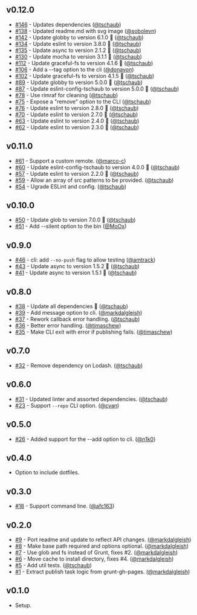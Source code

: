## v0.12.0

 * [#146](https://github.com/tschaub/gh-pages/pull/146) - Updates dependencies ([@tschaub](https://github.com/tschaub))
 * [#138](https://github.com/tschaub/gh-pages/pull/138) - Updated readme.md with svg image ([@sobolevn](https://github.com/sobolevn))
 * [#142](https://github.com/tschaub/gh-pages/pull/142) - Update globby to version 6.1.0 🚀 ([@tschaub](https://github.com/tschaub))
 * [#134](https://github.com/tschaub/gh-pages/pull/134) - Update eslint to version 3.8.0 🚀 ([@tschaub](https://github.com/tschaub))
 * [#135](https://github.com/tschaub/gh-pages/pull/135) - Update async to version 2.1.2 🚀 ([@tschaub](https://github.com/tschaub))
 * [#130](https://github.com/tschaub/gh-pages/pull/130) - Update mocha to version 3.1.1 🚀 ([@tschaub](https://github.com/tschaub))
 * [#112](https://github.com/tschaub/gh-pages/pull/112) - Update graceful-fs to version 4.1.6 🚀 ([@tschaub](https://github.com/tschaub))
 * [#106](https://github.com/tschaub/gh-pages/pull/106) - Add a --tag option to the cli ([@donavon](https://github.com/donavon))
 * [#102](https://github.com/tschaub/gh-pages/pull/102) - Update graceful-fs to version 4.1.5 🚀 ([@tschaub](https://github.com/tschaub))
 * [#89](https://github.com/tschaub/gh-pages/pull/89) - Update globby to version 5.0.0 🚀 ([@tschaub](https://github.com/tschaub))
 * [#87](https://github.com/tschaub/gh-pages/pull/87) - Update eslint-config-tschaub to version 5.0.0 🚀 ([@tschaub](https://github.com/tschaub))
 * [#78](https://github.com/tschaub/gh-pages/pull/78) - Use rimraf for cleaning ([@tschaub](https://github.com/tschaub))
 * [#75](https://github.com/tschaub/gh-pages/pull/75) - Expose a "remove" option to the CLI ([@tschaub](https://github.com/tschaub))
 * [#76](https://github.com/tschaub/gh-pages/pull/76) - Update eslint to version 2.8.0 🚀 ([@tschaub](https://github.com/tschaub))
 * [#70](https://github.com/tschaub/gh-pages/pull/70) - Update eslint to version 2.7.0 🚀 ([@tschaub](https://github.com/tschaub))
 * [#63](https://github.com/tschaub/gh-pages/pull/63) - Update eslint to version 2.4.0 🚀 ([@tschaub](https://github.com/tschaub))
 * [#62](https://github.com/tschaub/gh-pages/pull/62) - Update eslint to version 2.3.0 🚀 ([@tschaub](https://github.com/tschaub))

## v0.11.0

  * [#61](https://github.com/tschaub/gh-pages/pull/61) - Support a custom remote. ([@marco-c](https://github.com/marco-c))
  * [#60](https://github.com/tschaub/gh-pages/pull/60) - Update eslint-config-tschaub to version 4.0.0 🚀 ([@tschaub](https://github.com/tschaub))
  * [#57](https://github.com/tschaub/gh-pages/pull/57) - Update eslint to version 2.2.0 🚀 ([@tschaub](https://github.com/tschaub))
  * [#59](https://github.com/tschaub/gh-pages/pull/59) - Allow an array of src patterns to be provided. ([@tschaub](https://github.com/tschaub))
  * [#54](https://github.com/tschaub/gh-pages/pull/54) - Ugrade ESLint and config. ([@tschaub](https://github.com/tschaub))


## v0.10.0

 * [#50](https://github.com/tschaub/gh-pages/pull/50) - Update glob to version 7.0.0 🚀 ([@tschaub](https://github.com/tschaub))
 * [#51](https://github.com/tschaub/gh-pages/pull/51) - Add --silent option to the bin ([@MoOx](https://github.com/MoOx))


## v0.9.0

 * [#46](https://github.com/tschaub/gh-pages/pull/46) - cli: add `--no-push` flag to allow testing ([@amtrack](https://github.com/amtrack))
 * [#43](https://github.com/tschaub/gh-pages/pull/43) - Update async to version 1.5.2 🚀 ([@tschaub](https://github.com/tschaub))
 * [#41](https://github.com/tschaub/gh-pages/pull/41) - Update async to version 1.5.1 🚀 ([@tschaub](https://github.com/tschaub))

## v0.8.0

 * [#38](https://github.com/tschaub/gh-pages/pull/38) - Update all dependencies 🌴 ([@tschaub](https://github.com/tschaub))
 * [#39](https://github.com/tschaub/gh-pages/pull/39) - Add message option to cli. ([@markdalgleish](https://github.com/markdalgleish))
 * [#37](https://github.com/tschaub/gh-pages/pull/37) - Rework callback error handling. ([@tschaub](https://github.com/tschaub))
 * [#36](https://github.com/tschaub/gh-pages/pull/36) - Better error handling. ([@timaschew](https://github.com/timaschew))
 * [#35](https://github.com/tschaub/gh-pages/pull/35) - Make CLI exit with error if publishing fails. ([@timaschew](https://github.com/timaschew))

## v0.7.0

 * [#32](https://github.com/tschaub/gh-pages/pull/32) - Remove dependency on Lodash. ([@tschaub](https://github.com/tschaub))

## v0.6.0

 * [#31](https://github.com/tschaub/gh-pages/pull/31) - Updated linter and assorted dependencies. ([@tschaub](https://github.com/tschaub))
 * [#23](https://github.com/tschaub/gh-pages/pull/23) - Support `--repo` CLI option. ([@cvan](https://github.com/cvan))

## v0.5.0

 * [#26](https://github.com/tschaub/gh-pages/pull/26) - Added support for the --add option to cli. ([@n1k0](https://github.com/n1k0))

## v0.4.0

 * Option to include dotfiles.

## v0.3.0

 * [#18](https://github.com/tschaub/gh-pages/pull/18) - Support command line. ([@afc163](https://github.com/afc163))

## v0.2.0

 * [#9](https://github.com/tschaub/gh-pages/pull/9) - Port readme and update to reflect API changes. ([@markdalgleish](https://github.com/markdalgleish))
 * [#8](https://github.com/tschaub/gh-pages/pull/8) - Make base path required and options optional. ([@markdalgleish](https://github.com/markdalgleish))
 * [#7](https://github.com/tschaub/gh-pages/pull/7) - Use glob and fs instead of Grunt, fixes #2. ([@markdalgleish](https://github.com/markdalgleish))
 * [#6](https://github.com/tschaub/gh-pages/pull/6) - Move cache to install directory, fixes #4. ([@markdalgleish](https://github.com/markdalgleish))
 * [#5](https://github.com/tschaub/gh-pages/pull/5) - Add util tests. ([@tschaub](https://github.com/tschaub))
 * [#1](https://github.com/tschaub/gh-pages/pull/1) - Extract publish task logic from grunt-gh-pages. ([@markdalgleish](https://github.com/markdalgleish))

## v0.1.0

 * Setup.
